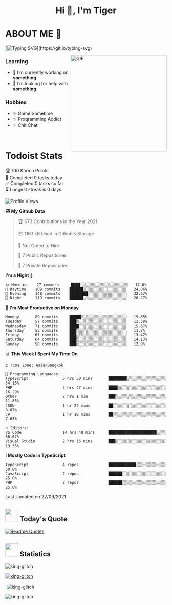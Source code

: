<h1 align="center">Hi 👋, I'm Tiger</h1>




# ABOUT ME 💬

[![Typing SVG](https://readme-typing-svg.herokuapp.com?color=22F771&vCenter=true&lines=A+perssionate+developer+from+nowhere.)](https://git.io/typing-svg)

<img hight="200px" width="300px" alt="GIF" align="right" src="https://media.giphy.com/media/LmNwrBhejkK9EFP504/giphy.gif">

### Learning
- 🔭 I’m currently working on **something**
- 🤝 I’m looking for help with **something**

### Hobbies
- ✨ Game Sometime
- ✨ Programming Addict
- ✨ Chit Chat

</br>


# Todoist Stats

<!-- TODO-IST:START -->
🏆  100 Karma Points           
🌸  Completed 0 tasks today           
✅  Completed 0 tasks so far           
⏳  Longest streak is 0 days
<!-- TODO-IST:END -->

<!--START_SECTION:waka-->
![Profile Views](http://img.shields.io/badge/Profile%20Views-1-blue)

**🐱 My Github Data** 

> 🏆 673 Contributions in the Year 2021
 > 
> 📦 116.1 kB Used in Github's Storage 
 > 
> 🚫 Not Opted to Hire
 > 
> 📜 7 Public Repositories 
 > 
> 🔑 7 Private Repositories  
 > 
**I'm a Night 🦉** 

```text
🌞 Morning    77 commits     ████░░░░░░░░░░░░░░░░░░░░░   17.0% 
🌆 Daytime    109 commits    ██████░░░░░░░░░░░░░░░░░░░   24.06% 
🌃 Evening    148 commits    ████████░░░░░░░░░░░░░░░░░   32.67% 
🌙 Night      119 commits    ██████░░░░░░░░░░░░░░░░░░░   26.27%

```
📅 **I'm Most Productive on Monday** 

```text
Monday       89 commits     █████░░░░░░░░░░░░░░░░░░░░   19.65% 
Tuesday      57 commits     ███░░░░░░░░░░░░░░░░░░░░░░   12.58% 
Wednesday    71 commits     ████░░░░░░░░░░░░░░░░░░░░░   15.67% 
Thursday     53 commits     ███░░░░░░░░░░░░░░░░░░░░░░   11.7% 
Friday       61 commits     ███░░░░░░░░░░░░░░░░░░░░░░   13.47% 
Saturday     64 commits     ███░░░░░░░░░░░░░░░░░░░░░░   14.13% 
Sunday       58 commits     ███░░░░░░░░░░░░░░░░░░░░░░   12.8%

```


📊 **This Week I Spent My Time On** 

```text
⌚︎ Time Zone: Asia/Bangkok

💬 Programming Languages: 
TypeScript               5 hrs 50 mins       ████████░░░░░░░░░░░░░░░░░   34.15% 
PHP                      2 hrs 47 mins       ████░░░░░░░░░░░░░░░░░░░░░   16.29% 
Other                    2 hrs 1 min         ███░░░░░░░░░░░░░░░░░░░░░░   11.86% 
JSON                     1 hr 22 mins        ██░░░░░░░░░░░░░░░░░░░░░░░   8.07% 
C#                       1 hr 18 mins        ██░░░░░░░░░░░░░░░░░░░░░░░   7.63%

🔥 Editors: 
VS Code                  14 hrs 48 mins      █████████████████████░░░░   86.67% 
Visual Studio            2 hrs 16 mins       ███░░░░░░░░░░░░░░░░░░░░░░   13.33%

```

**I Mostly Code in TypeScript** 

```text
TypeScript               4 repos             ████████████░░░░░░░░░░░░░   50.0% 
JavaScript               2 repos             ██████░░░░░░░░░░░░░░░░░░░   25.0% 
PHP                      2 repos             ██████░░░░░░░░░░░░░░░░░░░   25.0%

```



 Last Updated on 22/09/2021
<!--END_SECTION:waka-->


## <img height="40" src="https://raw.githubusercontent.com/innng/innng/master/assets/kyubey.gif"/> Today's Quote

[![Readme Quotes](https://quotes-github-readme.vercel.app/api?type=horizontal)](https://github.com/piyushsuthar/github-readme-quotes)

## <img height="40" src="https://raw.githubusercontent.com/innng/innng/master/assets/kyubey.gif"/> Statistics

<p align="left"> <img src="https://komarev.com/ghpvc/?username=king-glitch&label=Profile%20views&color=0e75b6&style=flat" alt="king-glitch" /> </p>

<p align="left"> <a href="https://github.com/ryo-ma/github-profile-trophy"><img src="https://github-profile-trophy.vercel.app/?username=king-glitch" alt="king-glitch" /></a> </p>

<p>&nbsp;<img align="center" src="https://github-readme-stats.vercel.app/api?username=king-glitch&show_icons=true&locale=en" alt="king-glitch" /></p>

<p><img align="center" src="https://github-readme-streak-stats.herokuapp.com/?user=king-glitch&" alt="king-glitch" /></p>
